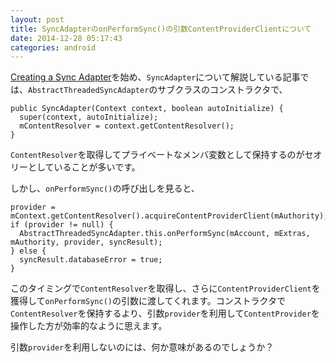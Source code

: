 ```yaml
---
layout: post
title: SyncAdapterのonPerformSync()の引数ContentProviderClientについて
date: 2014-12-28 05:17:43
categories: android
---
```

<p><a href="http://developer.android.com/training/sync-adapters/creating-sync-adapter.html" rel="nofollow">Creating a Sync Adapter</a>を始め、<code>SyncAdapter</code>について解説している記事では、<code>AbstractThreadedSyncAdapter</code>のサブクラスのコンストラクタで、</p>

<pre><code>public SyncAdapter(Context context, boolean autoInitialize) {
  super(context, autoInitialize);
  mContentResolver = context.getContentResolver();
}
</code></pre>

<p><code>ContentResolver</code>を取得してプライベートなメンバ変数として保持するのがセオリーとしていることが多いです。</p>

<p>しかし、<code>onPerformSync()</code>の呼び出しを見ると、</p>

<pre><code>provider = mContext.getContentResolver().acquireContentProviderClient(mAuthority);
if (provider != null) {
  AbstractThreadedSyncAdapter.this.onPerformSync(mAccount, mExtras, mAuthority, provider, syncResult);
} else {
  syncResult.databaseError = true;
}
</code></pre>

<p>このタイミングで<code>ContentResolver</code>を取得し、さらに<code>ContentProviderClient</code>を獲得して<code>onPerformSync()</code>の引数に渡してくれます。コンストラクタで<code>ContentResolver</code>を保持するより、引数<code>provider</code>を利用して<code>ContentProvider</code>を操作した方が効率的なように思えます。</p>

<p>引数<code>provider</code>を利用しないのには、何か意味があるのでしょうか？</p>
